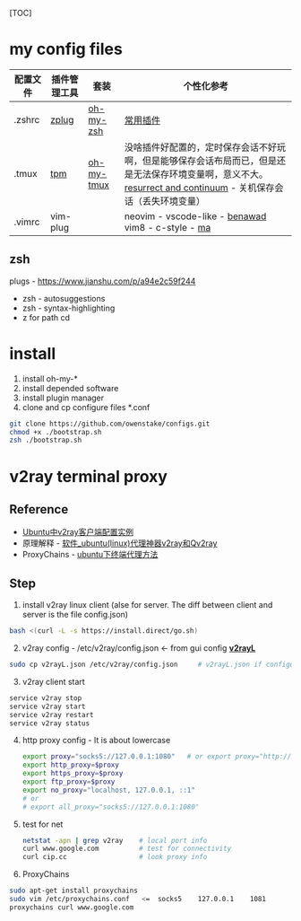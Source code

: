 [TOC]

# my config files

| 配置文件 | 插件管理工具                               | 套装                                                  | 个性化参考                                                   |
| -------- | ------------------------------------------ | ----------------------------------------------------- | ------------------------------------------------------------ |
| .zshrc   | [zplug](https://github.com/zplug/zplug)    | [oh-my-zsh](https://ohmyz.sh/)                        | [常用插件](https://www.zhihu.com/question/49284484)          |
| .tmux    | [tpm](https://github.com/tmux-plugins/tpm) | [oh-my-tmux](https://github.com/pangliang/oh-my-tmux) | 没啥插件好配置的，定时保存会话不好玩啊，但是能够保存会话布局而已，但是还是无法保存环境变量啊，意义不大。[resurrect and continuum](https://linuxtoy.org/archives/tmux-resurrect-and-continuum.html) - 关机保存会话（丢失环境变量） |
| .vimrc   | vim-plug                                   |                                                       | neovim - vscode-like - [benawad](https://gist.github.com/benawad/b768f5a5bbd92c8baabd363b7e79786f)           vim8 - c-style - [ma](https://github.com/ma6174/vim) |

## zsh

plugs - https://www.jianshu.com/p/a94e2c59f244

* zsh - autosuggestions
* zsh - syntax-highlighting
* z for path cd

# install

1. install oh-my-*
2. install depended software
3. install plugin manager
4. clone and cp configure files *.conf

```bash
git clone https://github.com/owenstake/configs.git
chmod +x ./bootstrap.sh
zsh ./bootstrap.sh
```

# v2ray terminal proxy

## Reference

* [Ubuntu中v2ray客户端配置实例](https://unixetc.com/post/v2ray-client-configuration-example-in-ubuntu/)
* 原理解释 - [软件_ubuntu(linux)代理神器v2ray和Qv2ray](http://hexo.yuanjh.cn/hexo/353f38a3/)
* ProxyChains -  [ubuntu下终端代理方法](https://www.cnblogs.com/guguobao/p/8878109.html)

## Step

1. install v2ray linux client (alse for server. The diff between client and server is the file config.json)

```zsh
bash <(curl -L -s https://install.direct/go.sh)
```

2. v2ray config - /etc/v2ray/config.json <- from gui config **[v2rayL](https://github.com/jiangxufeng/v2rayL)**

```zsh
sudo cp v2rayL.json /etc/v2ray/config.json     # v2rayL.json if configured by me in the GUI v2rayL.
```

3. v2ray client start

```zsh
service v2ray stop
service v2ray start
service v2ray restart
service v2ray status
```

4. http proxy config - It is about lowercase

   ```zsh
   export proxy="socks5://127.0.0.1:1080"   # or export proxy="http://127.0.0.1:1081"
   export http_proxy=$proxy
   export https_proxy=$proxy
   export ftp_proxy=$proxy
   export no_proxy="localhost, 127.0.0.1, ::1"
   # or
   # export all_proxy="socks5://127.0.0.1:1080"
   ```

5. test for net

   ```zsh
   netstat -apn | grep v2ray	# local port info
   curl www.google.com			# test for connectivity
   curl cip.cc					# look proxy info
   ```

6. ProxyChains

  ```zsh
  sudo apt-get install proxychains
  sudo vim /etc/proxychains.conf   <=  socks5    127.0.0.1    1081
  proxychains curl www.google.com
  ```

​
